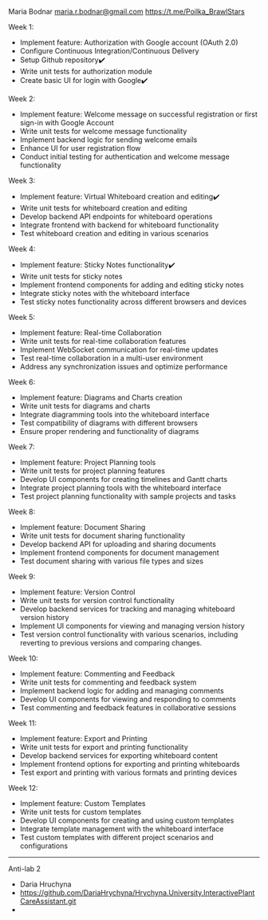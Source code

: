 Maria Bodnar
maria.r.bodnar@gmail.com
https://t.me/Poilka_BrawlStars

Week 1:
  - Implement feature: Authorization with Google account (OAuth 2.0)
  - Configure Continuous Integration/Continuous Delivery
  - Setup Github repository✔️
  - Write unit tests for authorization module
  - Create basic UI for login with Google✔️

Week 2:
  - Implement feature: Welcome message on successful registration or first sign-in with Google Account
  - Write unit tests for welcome message functionality
  - Implement backend logic for sending welcome emails
  - Enhance UI for user registration flow
  - Conduct initial testing for authentication and welcome message functionality

Week 3:
  - Implement feature: Virtual Whiteboard creation and editing✔️
  - Write unit tests for whiteboard creation and editing
  - Develop backend API endpoints for whiteboard operations
  - Integrate frontend with backend for whiteboard functionality
  - Test whiteboard creation and editing in various scenarios

Week 4:
  - Implement feature: Sticky Notes functionality✔️
  - Write unit tests for sticky notes
  - Implement frontend components for adding and editing sticky notes
  - Integrate sticky notes with the whiteboard interface
  - Test sticky notes functionality across different browsers and devices

Week 5:
  - Implement feature: Real-time Collaboration
  - Write unit tests for real-time collaboration features
  - Implement WebSocket communication for real-time updates
  - Test real-time collaboration in a multi-user environment
  - Address any synchronization issues and optimize performance

Week 6:
  - Implement feature: Diagrams and Charts creation
  - Write unit tests for diagrams and charts
  - Integrate diagramming tools into the whiteboard interface
  - Test compatibility of diagrams with different browsers
  - Ensure proper rendering and functionality of diagrams

Week 7:
  - Implement feature: Project Planning tools
  - Write unit tests for project planning features
  - Develop UI components for creating timelines and Gantt charts
  - Integrate project planning tools with the whiteboard interface
  - Test project planning functionality with sample projects and tasks

Week 8:
  - Implement feature: Document Sharing
  - Write unit tests for document sharing functionality
  - Develop backend API for uploading and sharing documents
  - Implement frontend components for document management
  - Test document sharing with various file types and sizes

Week 9:
  - Implement feature: Version Control
  - Write unit tests for version control functionality
  - Develop backend services for tracking and managing whiteboard version history
  - Implement UI components for viewing and managing version history
  - Test version control functionality with various scenarios, including reverting to previous versions and comparing changes.

Week 10:
  - Implement feature: Commenting and Feedback
  - Write unit tests for commenting and feedback system
  - Implement backend logic for adding and managing comments
  - Develop UI components for viewing and responding to comments
  - Test commenting and feedback features in collaborative sessions

Week 11:
  - Implement feature: Export and Printing
  - Write unit tests for export and printing functionality
  - Develop backend services for exporting whiteboard content
  - Implement frontend options for exporting and printing whiteboards
  - Test export and printing with various formats and printing devices

Week 12:
  - Implement feature: Custom Templates
  - Write unit tests for custom templates
  - Develop UI components for creating and using custom templates
  - Integrate template management with the whiteboard interface
  - Test custom templates with different project scenarios and configurations


  ________________________________________________________________________________________

  Anti-lab 2
- Daria Hruchyna
- https://github.com/DariaHrychyna/Hrychyna.University.InteractivePlantCareAssistant.git
- 
  
